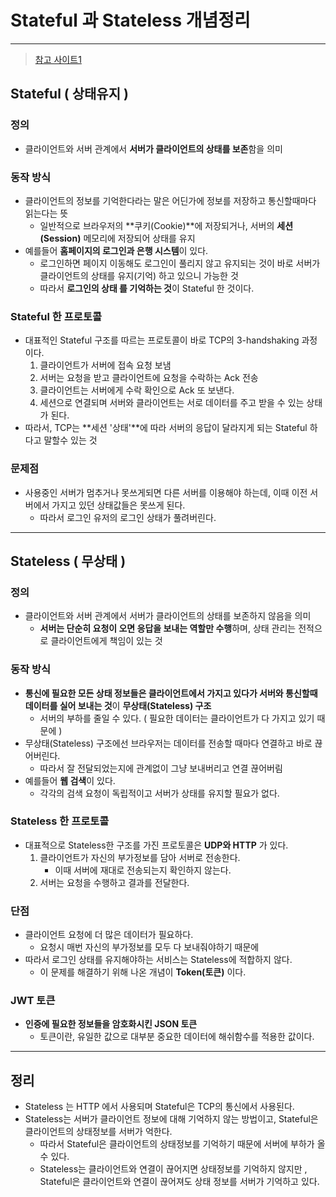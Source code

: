 # Stateful 과 Stateless 개념정리

---

>[참고 사이트1](https://inpa.tistory.com/entry/WEB-%F0%9F%93%9A-Stateful-Stateless-%EC%A0%95%EB%A6%AC)

## Stateful ( 상태유지 )

### 정의

- 클라이언트와 서버 관계에서 **서버가 클라이언트의 상태를 보존**함을 의미

### 동작 방식 

- 클라이언트의 정보를 기억한다라는 말은 어딘가에 정보를 저장하고 통신할때마다 읽는다는 뜻
  - 일반적으로 브라우저의 **쿠키(Cookie)**에 저장되거나, 서버의 **세션(Session)** 메모리에 저장되어 상태를 유지
- 예를들어 **홈페이지의 로그인과 은행 시스템**이 있다. 
  - 로그인하면 페이지 이동해도 로그인이 풀리지 않고 유지되는 것이 바로 서버가 클라이언트의 상태를 유지(기억) 하고 있으니 가능한 것 
  - 따라서 **로그인의 상태 를 기억하는 것**이 Stateful 한 것이다. 

### Stateful 한 프로토콜 

- 대표적인 Stateful 구조를 따르는 프로토콜이 바로 TCP의 3-handshaking 과정이다. 
  1. 클라이언트가 서버에 접속 요청 보냄
  2. 서버는 요청을 받고 클라이언트에 요청을 수락하는 Ack 전송
  3. 클라이언트는 서버에게 수락 확인으로 Ack 또 보낸다. 
  4. 세션으로 연결되며 서버와 클라이언트는 서로 데이터를 주고 받을 수 있는 상태가 된다. 
- 따라서, TCP는 **세션 '상태'**에 따라 서버의 응답이 달라지게 되는 Stateful 하다고 말할수 있는 것

### 문제점 

- 사용중인 서버가 멈추거나 못쓰게되면 다른 서버를 이용해야 하는데, 이때 이전 서버에서 가지고 있던 상태값들은 못쓰게 된다. 
  - 따라서 로그인 유저의 로그인 상태가 풀려버린다. 

---

## Stateless ( 무상태 )

### 정의

- 클라이언트와 서버 관계에서 서버가 클라이언트의 상태를 보존하지 않음을 의미 
  - **서버는 단순히 요청이 오면 응답을 보내는 역할만 수행**하며, 상태 관리는 전적으로 클라이언트에게 책임이 있는 것

### 동작 방식 

- **통신에 필요한 모든 상태 정보들은 클라이언트에서 가지고 있다가 서버와 통신할때 데이터를 실어 보내는 것**이 **무상태(Stateless) 구조**
  - 서버의 부하를 줄일 수 있다. ( 필요한 데이터는 클라이언트가 다 가지고 있기 때문에 )
- 무상태(Stateless) 구조에선 브라우저는 데이터를 전송할 때마다 연결하고 바로 끊어버린다. 
  - 따라서 잘 전달되었는지에 관계없이 그냥 보내버리고 연결 끊어버림 
- 예를들어 **웹 검색**이 있다. 
  - 각각의 검색 요청이 독립적이고 서버가 상태를 유지할 필요가 없다. 


### Stateless 한 프로토콜 

- 대표적으로 Stateless한 구조를 가진 프로토콜은 **UDP와 HTTP** 가 있다. 
  1. 클라이언트가 자신의 부가정보를 담아 서버로 전송한다. 
     - 이때 서버에 재대로 전송되는지 확인하지 않는다. 
  2. 서버는 요청을 수행하고 결과를 전달한다. 

### 단점

- 클라이언트 요청에 더 많은 데이터가 필요하다. 
  - 요청시 매번 자신의 부가정보를 모두 다 보내줘야하기 때문에 
- 따라서 로그인 상태를 유지해야하는 서비스는 Stateless에 적합하지 않다. 
  - 이 문제를 해결하기 위해 나온 개념이 **Token(토큰)** 이다. 

### JWT 토큰 

- **인증에 필요한 정보들을 암호화시킨 JSON 토큰**
  - 토큰이란, 유일한 값으로 대부분 중요한 데이터에 해쉬함수를 적용한 값이다. 

---

## 정리 

- Stateless 는 HTTP 에서 사용되며 Stateful은 TCP의 통신에서 사용된다. 
- Stateless는 서버가 클라이언트 정보에 대해 기억하지 않는 방법이고, Stateful은 클라이언트의 상태정보를 서버가 억한다. 
  - 따라서 Stateful은 클라이언트의 상태정보를 기억하기 때문에 서버에 부하가 올 수 있다. 
  - Stateless는 클라이언트와 연결이 끊어지면 상태정보를 기억하지 않지만 , Stateful은 클라이언트와 연결이 끊어져도 상태 정보를 서버가 기억하고 있다. 